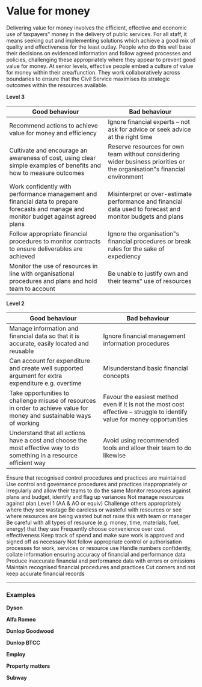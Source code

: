 # Value for money

Delivering value for money involves the efficient, effective and economic use of taxpayers‟ money in the delivery of public services. For all staff, it means seeking out and implementing solutions which achieve a good mix of quality and effectiveness for the least outlay. People who do this well base their decisions on evidenced information and follow agreed processes and policies, challenging these appropriately where they appear to prevent good value for money. At senior levels, effective people embed a culture of value for money within their area/function. They work collaboratively across boundaries to ensure that the Civil Service maximises its strategic outcomes within the resources available.

**Level 3**

Good behaviour  | Bad behaviour
------------- | -------------
Recommend actions to achieve value for money and efficiency | Ignore financial experts – not ask for advice or seek advice at the right time
Cultivate and encourage an awareness of cost, using clear simple examples of benefits and how to measure outcomes | Reserve resources for own team without considering wider business priorities or the organisation‟s financial environment
Work confidently with performance management and financial data to prepare forecasts and manage and monitor budget against agreed plans | Misinterpret or over-estimate performance and financial data used to forecast and monitor budgets and plans 
Follow appropriate financial procedures to monitor contracts to ensure deliverables are achieved | Ignore the organisation‟s financial procedures or break rules for the sake of expediency
Monitor the use of resources in line with organisational procedures and plans and hold team to account | Be unable to justify own and their teams‟ use of resources

**Level 2**

Good behaviour  | Bad behaviour
------------- | -------------
Manage information and financial data so that it is accurate, easily located and reusable | Ignore financial management information procedures
Can account for expenditure and create well supported argument for extra expenditure e.g. overtime | Misunderstand basic financial concepts
Take opportunities to challenge misuse of resources in order to achieve value for money and sustainable ways of  working | Favour the easiest method even if it is not the most cost effective – struggle to identify value for money opportunities
Understand that all actions have a cost and choose the most effective way to do something in a resource efficient way | Avoid using recommended tools and allow their team to do likewise
Ensure that recognised control procedures and practices 
are maintained 
Use control and governance procedures and practices 
inappropriately or irregularly and allow their teams to do the 
same
Monitor resources against plans and budget, identify and 
flag up variances 
Not manage resources against plan
Level 1 (AA & AO or equiv)
Challenge others appropriately where they see wastage Be careless or wasteful with resources or see where 
resources are being wasted but not raise this with team or 
manager
Be careful with all types of resource (e.g. money, time, 
materials, fuel, energy) that they use
Frequently choose convenience over cost effectiveness
Keep track of spend and make sure work is approved and 
signed off as necessary
Not follow appropriate control or authorisation processes 
for work, services or resource use
Handle numbers confidently, collate information ensuring 
accuracy of financial and performance data
Produce inaccurate financial and performance data with 
errors or omissions
Maintain recognised financial procedures and practices Cut corners and not keep accurate financial records 

<hr>

### Examples

**Dyson**


**Alfa Romeo**


**Dunlop Goodwood**


**Dunlop BTCC**


**Employ**


**Property matters**


**Subway**

